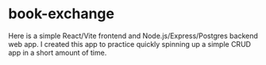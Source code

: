 # book-exchange
Here is a simple React/Vite frontend and Node.js/Express/Postgres backend web app. I created this app to practice quickly spinning up a simple CRUD app in a short amount of time.